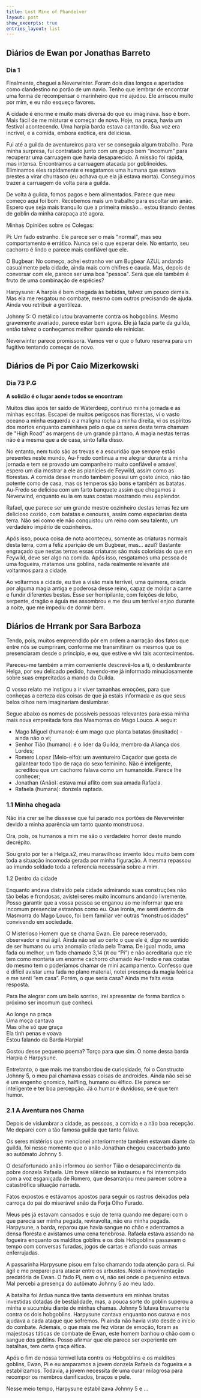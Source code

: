 ```yaml
---
title: Lost Mine of Phandelver
layout: post
show_excerpts: true
entries_layout: list
---
```


## Diários de Ewan por Jonathas Barreto

### Dia 1

Finalmente, cheguei a Neverwinter. Foram dois dias longos e apertados como clandestino no porão de um navio. Tenho que lembrar de encontrar uma forma de recompensar o marinheiro que me ajudou. Ele arriscou muito por mim, e eu não esqueço favores.

A cidade é enorme e muito mais diversa do que eu imaginava. Isso é bom. Mais fácil de me misturar e começar de novo. Hoje, na praça, havia um festival acontecendo. Uma harpia barda estava cantando. Sua voz era incrível, e a comida, embora exótica, era deliciosa.

Fui até a guilda de aventureiros para ver se conseguia algum trabalho. Para minha surpresa, fui contratado junto com um grupo bem “incomum” para recuperar uma carruagem que havia desaparecido. A missão foi rápida, mas intensa. Encontramos a carruagem atacada por goblinoides. Eliminamos eles rapidamente e resgatamos uma humana que estava prestes a virar churrasco (eu achava que ela já estava morta). Conseguimos trazer a carruagem de volta para a guilda.

De volta à guilda, fomos pagos e bem alimentados. Parece que meu começo aqui foi bom. Recebemos mais um trabalho para escoltar um anão. Espero que seja mais tranquilo que a primeira missão… estou tirando dentes de goblin da minha carapaça até agora.

Minhas Opiniões sobre os Colegas:

Pi: Um fado estranho. Ele parece ser o mais "normal", mas seu comportamento é errático. Nunca sei o que esperar dele. No entanto, seu cachorro é lindo e parece mais confiável que ele.

O Bugbear: No começo, achei estranho ver um Bugbear AZUL andando casualmente pela cidade, ainda mais com chifres e cauda. Mas, depois de conversar com ele, parece ser uma boa "pessoa". Será que ele também é fruto de uma combinação de espécies?

Harpysune: A harpia é bem chegada às bebidas, talvez um pouco demais. Mas ela me resgatou no combate, mesmo com outros precisando de ajuda. Ainda vou retribuir a gentileza.

Johnny 5: O metálico lutou bravamente contra os hobgoblins. Mesmo gravemente avariado, parece estar bem agora. Ele já fazia parte da guilda, então talvez o conheçamos melhor quando ele reiniciar.

Neverwinter parece promissora. Vamos ver o que o futuro reserva para um fugitivo tentando começar de novo.

## Diários de Pi por Caio Mizerkowski

### Dia 73 P.G

**A solidão é o lugar aonde todos se encontram**

Muitos dias após ter saído de Waterdeep, continuo minha jornada e as minhas escritas. Escapei de muitos perigosos nas florestas, vi o vasto oceano a minha esquerda e a maligna rocha a minha direita, vi os espíritos dos mortos enquanto caminhava pelo o que os seres desta terra chamam de "High Road" as margens de um grande pântano. A magia nestas terras não é a mesma que a de casa, sinto falta disso.

No entanto, nem tudo são as trevas e a escuridão que sempre estão presentes neste mundo, Au-Fredo continua a me alegrar durante a minha jornada e tem se provado um companheiro muito confiável e amável, espero um dia mostrar a ele as planícies de Feywild, assim como as florestas. A comida desse mundo também possui um gosto único, não tão potente como de casa, mas os temperos são bons e também as batatas. Au-Fredo se deliciou com um farto banquete assim que chegamos a Neverwind, enquanto eu ia em suas costas mostrando meu esplendor.

Rafael, que parece ser um grande mestre cozinheiro destas terras fez um delicioso cozido, com batatas e cenouras, assim como especiarias desta terra. Não sei como ele não conquistou um reino com seu talento, um verdadeiro império de cozinheiros.

Após isso, pouca coisa de nota aconteceu, somente as criaturas normais desta terra, com a feliz aparição de um Bugbear, mas... azul? Bastante engraçado que nestas terras essas criaturas são mais coloridas do que em Feywild, deve ser algo na comida. Após isso, resgatamos uma pessoa de uma fogueira, matamos uns goblins, nada realmente relevante até voltarmos para a cidade.

Ao voltarmos a cidade, eu tive a visão mais terrível, uma quimera, criada por alguma magia antiga e poderosa desse reino, capaz de moldar a carne e fundir diferentes bestas. Esse ser horripilante, com feições de lobo, serpente, dragão e águia me assombrou e me deu um terrível enjoo durante a noite, que me impediu de dormir bem.

## Diários de Hrrank por Sara Barboza

Tendo, pois, muitos empreendido pôr em ordem a narração dos fatos que entre nós se cumpriram, conforme me transmitiram os mesmos que os presenciaram desde o princípio, e eu, que estive e vivi tais acontecimentos.

Pareceu-me também a mim conveniente descrevê-los a ti, ó deslumbrante Helga, por seu delicado pedido, havendo-me já informado minuciosamente sobre suas empreitadas a mando da Guilda.

O vosso relato me instigou a ir viver tamanhas emoções, para que conheças a certeza das coisas de que já estais informada e as que seus belos olhos nem imaginariam deslumbrar.

Segue abaixo os nomes de possíveis pessoas relevantes para essa minha mais nova empreitada fora das Masmorras do Mago Louco. A seguir:

- Mago Miguel (humano): é um mago que planta batatas (inusitado) - ainda não o vi;
- Senhor Tião (humano): é o líder da Guilda, membro da Aliança dos Lordes;
- Romero Lopez (Meio-elfo): um aventureiro Caçador que gosta de galantear todo tipo de raça do sexo feminino. Não é inteligente, acreditou que um cachorro falava como um humanoide. Parece lhe conhecer;
- Jonathan (Anão): estava mui aflito com sua amada Rafaela.
- Rafaela (humana): donzela raptada.

### 1.1 Minha chegada

Não iria crer se lhe dissesse que fui parado nos portões de Neverwinter devido a minha aparência um tanto quanto monstruosa.

Ora, pois, os humanos a mim me são o verdadeiro horror deste mundo decrépito.

Sou grato por ter a Helga.s2, meu maravilhoso invento lidou muito bem com toda a situação incomoda gerada por minha figuração. A mesma repassou ao imundo soldado toda a referencia necessária sobre a mim.

1.2 Dentro da cidade

Enquanto andava distraído pela cidade admirando suas construções não tão belas e frondosas, avistei seres muito incomuns andando livremente. Posso garantir que a vossa pessoa se enganou ao me informar que era incomum presenciar estranhos como eu. Que ironia, me senti dentro da Masmorra do Mago Louco, foi bem familiar ver outras “monstruosidades” convivendo em sociedade.

O Misterioso Homem que se chama Ewan. Ele parece reservado, observador e mui ágil. Ainda não sei ao certo o que ele é, digo no sentido de ser humano ou uma anomalia criada pela Trama. De igual modo, uma fada ou melhor, um fado chamado 3,14 (π ou “Pi”) e não acreditaria que ele tem como montaria um enorme cachorro chamado Au-Fredo e nas costas do mesmo tem o poderíamos chamar de mini acampamento. Confesso que é difícil avistar uma fada no plano material, notei presença da magia feérica e me senti “em casa”. Porém, o que seria casa? Ainda me falta essa resposta.

Para lhe alegrar com um belo sorriso, irei apresentar de forma bardica o próximo ser incomum que conheci.

Ao longe na praça\
Uma moça cantava\
Mas olhe só que graça\
Ela tinh penas e voava\
Estou falando da Barda Harpia!

Gostou desse pequeno poema? Torço para que sim. O nome dessa barda Harpia é Harpysune.

Entretanto, o que mais me transbordou de curiosidade, foi o Constructo Johnny 5, o meu pai chamava essas coisas de androides. Ainda não sei se é um engenho gnomico, halfling, humano ou élfico. Ele parece ser inteligente e ter boa percepção. Já o humor é duvidoso, se é que tem humor.

### 2.1 A Aventura nos Chama

Depois de vislumbrar a cidade, as pessoas, a comida e a não boa recepção. Me deparei com a tão famosa guilda que tanto falava.

Os seres mistérios que mencionei anteriormente também estavam diante da guilda, foi nesse momento que o anão Jonathan chegou exacerbado junto ao autômato Johnny 5.

O desafortunado anão informou ao senhor Tião o desaparecimento da pobre donzela Rafaela. Um breve silêncio se instaurou e foi interrompido com a voz esganiçada de Romero, que desarranjou meu parecer sobre a catastrófica situação narrada.

Fatos expostos e estávamos apostos para seguir os rastros deixados pela carroça do pai do miserável anão da Forja Olho Furado.

Meus pés já estavam cansados e sujo de terra quando me deparei com o que parecia ser minha pegada, reviravolta, não era minha pegada. Harpysune, a barda, reparou que havia sangue no chão e adentramos a densa floresta e avistamos uma cena tenebrosa. Rafaela estava assando na fogueira enquanto os malditos goblins e os dois  Hobgoblins passavam o tempo com conversas furadas, jogos de cartas e afiando suas armas enferrujadas.

A passarinha Harpysune pisou em falso chamando toda atenção para si. Fui ágil e me preparei para atacar entre os arbustos. Notei a movimentação predatória de Ewan. O fado Pi, nem o vi, não sei onde o pequenino estava. Mal percebi a presença do autômato Johnny 5 ao meu lado.

A batalha foi árdua nunca tive tanta desventura em minhas brutas investidas dotadas de bestialidade, mas, a pouca sorte do goblin superou a minha e sucumbiu diante de minhas chamas. Johnny 5 lutava bravamente contra os dois hobgoblins. Harpysune cantava enquanto nos curava e nos ajudava a cada ataque que sofremos. Pi ainda não havia visto desde o início do combate. Ademais, o que mais me fez vibrar de emoção, foram as majestosas táticas de combate de Ewan, este homem banhou o chão com o sangue dos goblins. Posso afirmar que ele parece ser experiente em batalhas, tem certa graça élfica.

Após o fim de nossa terrível luta contra os Hobgoblins e os malditos goblins, Ewan, Pi e eu amparamos a jovem donzela Rafaela da fogueira e a estabilizamos. Todavia, a jovem necessita de uma curar milagrosa para recompor os membros danificados, braços e pele.

Nesse meio tempo, Harpysune estabilizava Johnny 5 e ...
